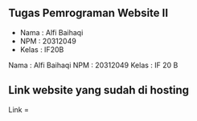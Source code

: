 ## Tugas Pemrograman Website II
<!-- Membuat Website Profile Teknokrat -->
<ul>
  <li>Nama : Alfi Baihaqi</li>
  <li>NPM : 20312049</li>
  <li>Kelas : IF20B</li>
</ul>
Nama : Alfi Baihaqi
NPM : 20312049
Kelas : IF 20 B

## Link website yang sudah di hosting
Link = 
